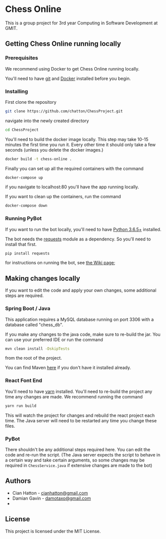 # Chess Online

This is a group project for 3rd year Computing in Software Development at GMIT.

## Getting Chess Online running locally

### Prerequisites

We recommend using Docker to get Chess Online running locally.

You'll need to have [git](https://git-scm.com/book/en/v2/Getting-Started-Installing-Git) and [Docker](https://docs.docker.com/install/) installed before you begin.

### Installing

First clone the repository

```bash
git clone https://github.com/chatton/ChessProject.git
```

navigate into the newly created directory

```bash
cd ChessProject
```

You'll need to build the docker image locally. This step may take 10-15 minutes the first time you run it. Every other time it should only take a few seconds (unless you delete the docker images.)

```bash
docker build -t chess-online .
```

Finally you can set up all the required containers with the command

```bash
docker-compose up
```

if you navigate to localhost:80 you'll have the app running locally.

If you want to clean up the containers, run the command

```bash
docker-compose down
```

### Running PyBot

If you want to run the bot locally, you'll need to have [Python 3.6.5+](https://www.python.org/downloads/) installed.

The bot needs the [requests](http://docs.python-requests.org/en/master/) module as a dependency. So you'll need to install that first.

```bash
pip install requests
```

for instructions on running the bot, see [the Wiki page](https://github.com/chatton/ChessProject/wiki/PyBot);


## Making changes locally

If you want to edit the code and apply your own changes, some additional steps are required. 

### Spring Boot / Java

This application requires a MySQL database running on port 3306 with a database called "chess_db".

If you make any changes to the java code, make sure to re-build the jar. You can use your preferred IDE or run the command

```bash
mvn clean install -DskipTests
```

from the root of the project.

You can find Maven [here](https://maven.apache.org/install.html) if you don't have it installed already.

### React Font End

You'll need to have [yarn](https://yarnpkg.com/lang/en/docs/install/) installed. You'll need to re-build the project any time any changes are made. We recommend running the command

```bash
yarn run build
```

This will watch the project for changes and rebuild the react project each time. The Java server will need to be restarted any time you change these files.

### PyBot

There shouldn't be any additional steps required here. You can edit the code and re-run the script. (The Java server expects the script to behave in a certain way and take certain arguments, so some changes may be required in `ChessService.java` if extensive changes are made to the bot)


## Authors
* Cian Hatton - cianhatton@gmail.com
* Damian Gavin - damotaxo@gmail.com
*

## License
This project is licensed under the MIT License.

